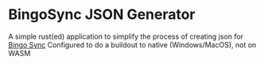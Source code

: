 # BingoSync JSON Generator
A simple rust(ed) application to simplify the process of creating json for [Bingo Sync](https://bingosync.com/)
Configured to do a buildout to native (Windows/MacOS), not on WASM
